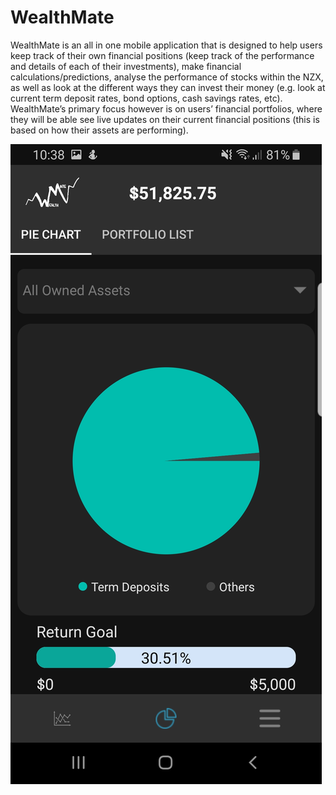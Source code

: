 # WealthMate
WealthMate is an all in one mobile application that is designed to help users keep track of their own financial positions (keep track of the performance and details of each of their investments), make financial calculations/predictions, analyse the performance of stocks within the NZX, as well as look at the different ways they can invest their money (e.g. look at current term deposit rates, bond
options, cash savings rates, etc). WealthMate’s primary focus however is on users’ financial portfolios, where they will be able see live updates on their current financial positions (this is based on how their assets are performing).

![](DemoImages/home_screen.jpg)
